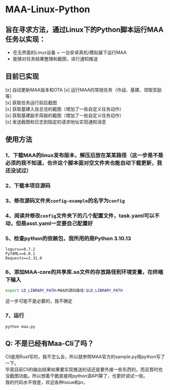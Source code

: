 # MAA-Linux-Python

## 旨在寻求方法，通过Linux下的Python脚本运行MAA任务以实现：
 - 在无界面的Linux设备 + 一台安卓真机/模拟器下运行MAA
 - 能够对任务结果整理和截图，进行通知推送

## 目前已实现
 [x] 自动更新MAA版本和OTA
 [x] 运行MAA的常规任务（作战、基建、领取奖励等）  
 [x] 获取任务运行前后截图  
 [x] 获取基建入驻总览的截图（增加了一些自定义任务动作）  
 [x] 获取基建副手简报的截图（增加了一些自定义任务动作）  
 [x] 发送截图和日志到指定的请求地址实现通知消息  

## 

## 使用方法
### 1、下载MAA的linux发布版本，解压后放在某某路径（这一步是不是必须的我不知道，也许这个脚本面对空文件夹也能自动下载更新，我还没试过）
### 2、下载本项目源码
### 3、**修改源码文件夹`config-example`的名字为`config`**
### 4、阅读并修改`config`文件夹下的几个配置文件，task.yaml可以不动，但是**asst.yaml一定要自己配置好**

###

### 5、检查python的依赖包，我所用的是Python 3.10.13
```
loguru==0.7.2
PyYAML==6.0.1
Requests==2.31.0
```
### 6、添加MAA-core的共享库.so文件的存放路径到环境变量，在终端下输入
``` bash
export LD_LIBRARY_PATH=MAA的源码路径:$LD_LIBRARY_PATH
```
这一步可能不是必要的，我不确定
### 7、运行
```
python maa.py
```



## 	Q: 不是已经有Maa-Cli了吗？
Cli是用Rust写的，我不怎么会，所以就参照MAA官方的sample.py用python写了一下。  
毕竟目前Cli的输出结果如果要实现推送的话还是要外接一些东西的，而且暂时也没截图功能。所以想着干脆直接用python调API算了，也更好调试一些。   
我的代码水平很差，欢迎各种issue和pr。  
